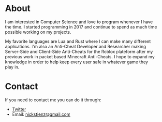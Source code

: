 # About
I am interested in Computer Science and love to program whenever I have the time. I started programming in 2017 and continue to spend as much time possible working on my projects.

My favorite languages are Lua and Rust where I can make many different applications. I'm also an Anti-Cheat Developer and Researcher making Server-Side and Client-Side Anti-Cheats for the Roblox plateform after my previous work in packet based Minecraft Anti-Cheats. I hope to expand my knowledge in order to help keep every user safe in whatever game they play in.

# Contact
If you need to contact me you can do it through:
- [Twitter](https://twitter.com/Nighthawk149149)
- Email: nickstienz@gmail.com
